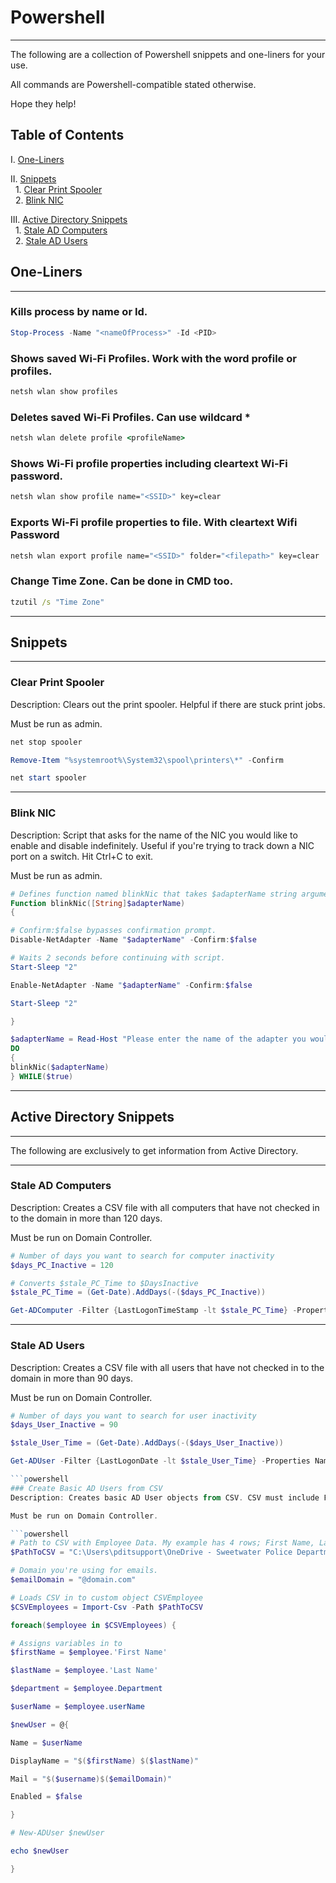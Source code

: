 # Powershell

---
The following are a collection of Powershell snippets and one-liners for your use. 

All commands are Powershell-compatible  stated otherwise. 

Hope they help!

## Table of Contents

I. [One-Liners](#one-liners)

II. [Snippets](#snippets)
<br>&nbsp; 1. [Clear Print Spooler](#clear-print-spooler)
<br>&nbsp; 2. [Blink NIC](#blink-nic)

III. [Active Directory Snippets](#active-directory-snippets)
<br>&nbsp; 1. [Stale AD Computers](#stale-ad-computers)
<br>&nbsp; 2. [Stale AD Users](#stale-ad-users)

## One-Liners
---


### Kills process by name or Id.
```powershell
Stop-Process -Name "<nameOfProcess>" -Id <PID>
```

### Shows saved Wi-Fi Profiles. Work with the word profile or profiles.
```cmd
netsh wlan show profiles
```


### Deletes saved Wi-Fi Profiles. Can use wildcard *
```cmd
netsh wlan delete profile <profileName>
```


### Shows Wi-Fi profile properties including cleartext Wi-Fi password.
```cmd
netsh wlan show profile name="<SSID>" key=clear
```

### Exports Wi-Fi profile properties to file. With cleartext Wifi Password
```cmd
netsh wlan export profile name="<SSID>" folder="<filepath>" key=clear
```


### Change Time Zone. Can be done in CMD too.
```cmd
tzutil /s "Time Zone"
```


---
## Snippets
---

### Clear Print Spooler
Description: Clears out the print spooler. Helpful if there are stuck print jobs.

Must be run as admin.

```powershell
net stop spooler

Remove-Item "%systemroot%\System32\spool\printers\*" -Confirm

net start spooler
```


---
### Blink NIC
Description: Script that asks for the name of the NIC you would like to enable and 
disable indefinitely. Useful if you're trying to track down a NIC port
on a switch.
Hit Ctrl+C to exit.

Must be run as admin.

```powershell
# Defines function named blinkNic that takes $adapterName string argument.
Function blinkNic([String]$adapterName)
{

# Confirm:$false bypasses confirmation prompt.
Disable-NetAdapter -Name "$adapterName" -Confirm:$false

# Waits 2 seconds before continuing with script.
Start-Sleep "2"

Enable-NetAdapter -Name "$adapterName" -Confirm:$false

Start-Sleep "2"

}

$adapterName = Read-Host "Please enter the name of the adapter you would like to blink."
DO
{
blinkNic($adapterName)
} WHILE($true)
```


---
## Active Directory Snippets
---
The following are exclusively to get information from Active Directory.

---


### Stale AD Computers
Description: Creates a CSV file with all computers that have not checked in
to the domain in more than 120 days.

Must be run on Domain Controller.

```powershell
# Number of days you want to search for computer inactivity
$days_PC_Inactive = 120

# Converts $stale_PC_Time to $DaysInactive
$stale_PC_Time = (Get-Date).AddDays(-($days_PC_Inactive))

Get-ADComputer -Filter {LastLogonTimeStamp -lt $stale_PC_Time} -Properties Name,Enabled,LastLogon -ResultPageSize 1000 -ResultSetSize $null  | Select -Property Name,Enabled,@{N='LastLogon_Time';E={[DateTime]::FromFileTime($_.LastLogon)}} | Export-Csv -Path "$PSScriptRoot\StaleComputers.csv"
```


---
### Stale AD Users
Description: Creates a CSV file with all users that have not checked in to
the domain in more than 90 days.

Must be run on Domain Controller.

```powershell
# Number of days you want to search for user inactivity
$days_User_Inactive = 90

$stale_User_Time = (Get-Date).AddDays(-($days_User_Inactive))

Get-ADUser -Filter {LastLogonDate -lt $stale_User_Time} -Properties Name,Enabled,LastLogonTimeStamp -ResultPageSize 3000 -ResultSetSize $null  | Select -Property Name,Enabled,@{N='LastLogon_Time';E={[DateTime]::FromFileTime($_.LastLogon)}} | Export-Csv -Path "$PSScriptRoot\StaleUsers.csv"

```powershell
### Create Basic AD Users from CSV
Description: Creates basic AD User objects from CSV. CSV must include First Name, Last Name, Department, and Username.

Must be run on Domain Controller.

```powershell
# Path to CSV with Employee Data. My example has 4 rows; First Name, Last Name, Department, and UserName
$PathToCSV = "C:\Users\pditsupport\OneDrive - Sweetwater Police Department\Documents\Powershell\Employees.csv"

# Domain you're using for emails.
$emailDomain = "@domain.com"

# Loads CSV in to custom object CSVEmployee
$CSVEmployees = Import-Csv -Path $PathToCSV 

foreach($employee in $CSVEmployees) {

# Assigns variables in to 
$firstName = $employee.'First Name'

$lastName = $employee.'Last Name'

$department = $employee.Department

$userName = $employee.userName

$newUser = @{

Name = $userName

DisplayName = "$($firstName) $($lastName)"

Mail = "$($username)$($emailDomain)"

Enabled = $false

}

# New-ADUser $newUser

echo $newUser

}
```
